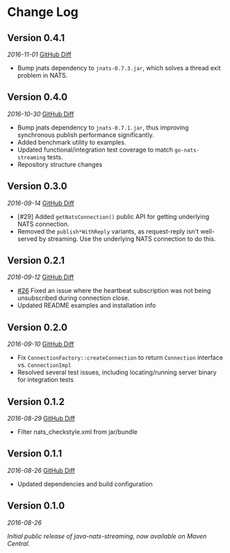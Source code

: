 Change Log
==========

## Version 0.4.1

_2016-11-01_    [GitHub Diff](https://github.com/nats-io/java-nats-streaming/compare/0.4.0...0.4.1)
 * Bump jnats dependency to `jnats-0.7.3.jar`, which solves a thread exit problem in NATS.


## Version 0.4.0
_2016-10-30_    [GitHub Diff](https://github.com/nats-io/java-nats-streaming/compare/0.3.0...0.4.0)
 * Bump jnats dependency to `jnats-0.7.1.jar`, thus improving synchronous publish performance significantly.
 * Added benchmark utility to examples.
 * Updated functional/integration test coverage to match `go-nats-streaming` tests.
 * Repository structure changes

## Version 0.3.0
_2016-09-14_    [GitHub Diff](https://github.com/nats-io/java-nats-streaming/compare/0.2.1...0.3.0)
 * [#29] Added `getNatsConnection()` public API for getting underlying NATS connection.
 * Removed the `publish*WithReply` variants, as request-reply isn't well-served by streaming. Use the underlying NATS connection to do this.

## Version 0.2.1
_2016-09-12_    [GitHub Diff](https://github.com/nats-io/java-nats-streaming/compare/0.2.0...0.2.1)
 * [#26](/../../issues/#26) Fixed an issue where the heartbeat subscription was not being unsubscribed during connection close.
 * Updated README examples and installation info

## Version 0.2.0
_2016-09-10_    [GitHub Diff](https://github.com/nats-io/java-nats-streaming/compare/0.1.2...0.2.0)

 * Fix `ConnectionFactory::createConnection` to return `Connection` interface vs. `ConnectionImpl`
 * Resolved several test issues, including locating/running server binary for integration tests

## Version 0.1.2
_2016-08-29_    [GitHub Diff](https://github.com/nats-io/java-nats-streaming/compare/0.1.1...0.1.2)

 * Filter nats_checkstyle.xml from jar/bundle 

## Version 0.1.1
_2016-08-26_    [GitHub Diff](https://github.com/nats-io/java-nats-streaming/compare/v0.1.0...0.1.1)

 * Updated dependencies and build configuration

## Version 0.1.0
_2016-08-26_

_Initial public release of java-nats-streaming, now available on Maven Central._


